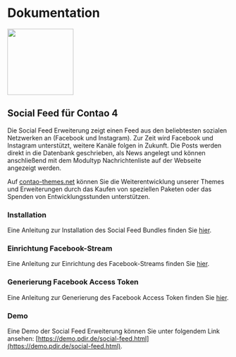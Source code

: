 # Dokumentation

<img src="_images/social-feed/social_feed_logo.svg" width="150">

## Social Feed für Contao 4

Die Social Feed Erweiterung zeigt einen Feed aus den beliebtesten sozialen Netzwerken an (Facebook und Instagram). Zur Zeit wird Facebook und Instagram unterstützt, weitere Kanäle folgen in Zukunft. Die Posts werden direkt in die Datenbank geschrieben, als News angelegt und können anschließend mit dem Modultyp Nachrichtenliste auf der Webseite angezeigt werden.

Auf [contao-themes.net](https://contao-themes.net/sponsoring.html?isorc=3) können Sie die Weiterentwicklung unserer Themes und Erweiterungen durch das Kaufen von speziellen Paketen oder das Spenden von Entwicklungsstunden unterstützen.

### Installation

Eine Anleitung zur Installation des Social Feed Bundles finden Sie [hier](/social-feed/installation.md).

### Einrichtung Facebook-Stream

Eine Anleitung zur Einrichtung des Facebook-Streams finden Sie [hier](/social-feed/einrichtung-facebook-stream.md).

### Generierung Facebook Access Token

Eine Anleitung zur Generierung des Facebook Access Token finden Sie [hier](/social-feed/generierung-des-facebook-access-tokens.md).

### Demo

Eine Demo der Social Feed Erweiterung können Sie unter folgendem Link ansehen: [https://demo.pdir.de/social-feed.html](https://demo.pdir.de/social-feed.html).

